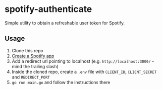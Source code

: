 # spotify-authenticate

Simple utility to obtain a refreshable user token for Spotify.

## Usage
1. Clone this repo
2. [Create a Spotify app](https://developer.spotify.com/dashboard/)
3. Add a redirect url pointing to localhost (e.g. `http://localhost:3000/` - mind the trailing slash)
4. Inside the cloned repo, create a `.env` file with `CLIENT_ID`, `CLIENT_SECRET` and `REDIRECT_PORT`
5. `go run main.go` and follow the instructions there
